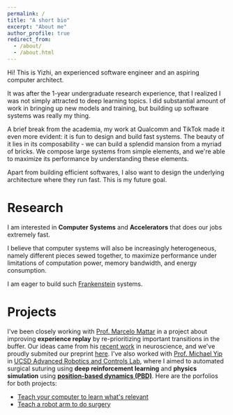 ```yaml
---
permalink: /
title: "A short bio"
excerpt: "About me"
author_profile: true
redirect_from:
  - /about/
  - /about.html
---
```


Hi! This is Yizhi, an experienced software engineer and an aspiring computer architect.

It was after the 1-year undergraduate research experience, that I realized I was not simply attracted to deep learning topics. I did substantial amount of work in bringing up new models and training, but building up software systems was really my thing.

A brief break from the academia, my work at Qualcomm and TikTok made it even more evident: it is fun to design and build fast systems. The beauty of it lies in its composability - we can build a splendid mansion from a myriad of bricks. We compose large systems from simple elements, and we're able to maximize its performance by understanding these elements.

Apart from building efficient softwares, I also want to design the underlying architecture where they run fast. This is my future goal.

# Research

I am interested in **Computer Systems** and **Accelerators** that does our jobs extremely fast.

I believe that computer systems will also be increasingly heterogeneous, namely different pieces sewed together, to maximize performance under limitations of computation power, memory bandwidth, and energy consumption.

I am eager to build such [Frankenstein](https://en.wikipedia.org/wiki/Frankenstein) systems.

# Projects

I've been closely working with [Prof. Marcelo Mattar](https://mattarlab.ucsd.edu/) in a project about improving **experience replay** by re-prioritizing important transitions in the buffer. Our ideas came from his [recent work](https://www.nature.com/articles/s41593-018-0232-z) in neuroscience, and we've proudly submited our preprint [here](). I've also worked with [Prof. Michael Yip](https://yip.eng.ucsd.edu/) in [UCSD Advanced Robotics and Controls Lab](https://www.ucsdarclab.com/), where I aimed to automated surgical suturing using **deep reinforcement learning** and **physics simulation** using **[position-based dynamics (PBD)](https://matthias-research.github.io/pages/publications/posBasedDyn.pdf)**. Here are the porfolios for both projects:

- [Teach your computer to learn what's relevant](/projects/exp-replay)
- [Teach a robot arm to do surgery](/projects/suturing-sim)
